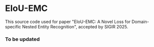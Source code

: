 # EIoU-EMC

This source code used for paper "EIoU-EMC: A Novel Loss for Domain-specific Nested Entity Recognition", accepted by SIGIR 2025.

### To be updated
